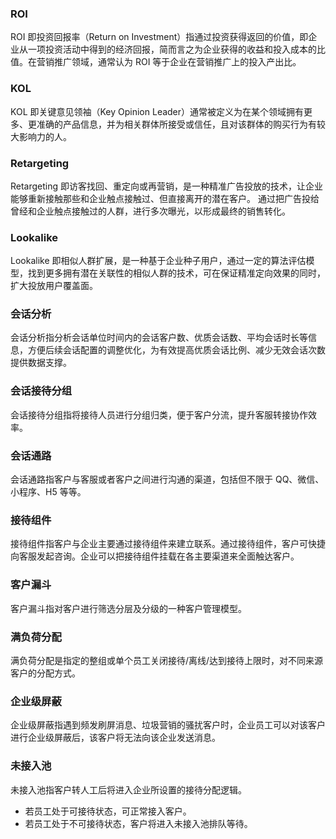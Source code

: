 
<span id="ROI"></span>
### ROI
ROI 即投资回报率（Return on Investment）指通过投资获得返回的价值，即企业从一项投资活动中得到的经济回报，简而言之为企业获得的收益和投入成本的比值。在营销推广领域，通常认为 ROI 等于企业在营销推广上的投入产出比。



<span id="KOL"></span>
### KOL
KOL 即关键意见领袖（Key Opinion Leader）通常被定义为在某个领域拥有更多、更准确的产品信息，并为相关群体所接受或信任，且对该群体的购买行为有较大影响力的人。

<span id="Retargeting"></span>
### Retargeting
Retargeting 即访客找回、重定向或再营销，是一种精准广告投放的技术，让企业能够重新接触那些和企业触点接触过、但直接离开的潜在客户。 通过把广告投给曾经和企业触点接触过的人群，进行多次曝光，以形成最终的销售转化。


<span id="Lookalike"></span>
### Lookalike
Lookalike 即相似人群扩展，是一种基于企业种子用户，通过一定的算法评估模型，找到更多拥有潜在关联性的相似人群的技术，可在保证精准定向效果的同时，扩大投放用户覆盖面。


### 会话分析
会话分析指分析会话单位时间内的会话客户数、优质会话数、平均会话时长等信息，方便后续会话配置的调整优化，为有效提高优质会话比例、减少无效会话次数提供数据支撑。

### 会话接待分组
会话接待分组指将接待人员进行分组归类，便于客户分流，提升客服转接协作效率。

### 会话通路
会话通路指客户与客服或者客户之间进行沟通的渠道，包括但不限于 QQ、微信、小程序、H5 等等。


### 接待组件
接待组件指客户与企业主要通过接待组件来建立联系。通过接待组件，客户可快捷向客服发起咨询。企业可以把接待组件挂载在各主要渠道来全面触达客户。


### 客户漏斗
客户漏斗指对客户进行筛选分层及分级的一种客户管理模型。


### 满负荷分配
满负荷分配是指定的整组或单个员工关闭接待/离线/达到接待上限时，对不同来源客户的分配方式。


### 企业级屏蔽
企业级屏蔽指遇到频发刷屏消息、垃圾营销的骚扰客户时，企业员工可以对该客户进行企业级屏蔽后，该客户将无法向该企业发送消息。


### 未接入池
未接入池指客户转人工后将进入企业所设置的接待分配逻辑。
- 若员工处于可接待状态，可正常接入客户。
- 若员工处于不可接待状态，客户将进入未接入池排队等待。
